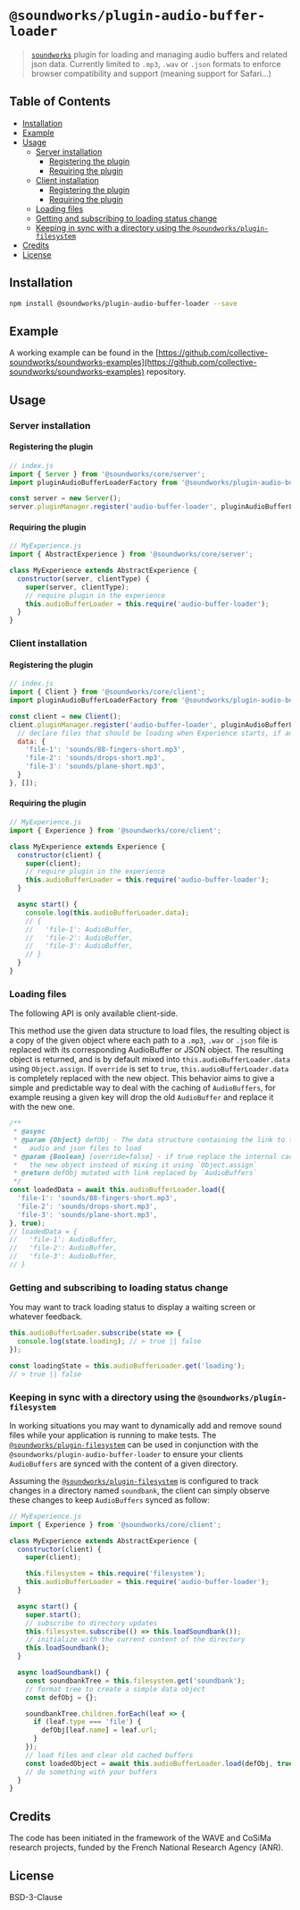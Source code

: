 # `@soundworks/plugin-audio-buffer-loader`

> [`soundworks`](https://github.com/collective-soundworks/soundworks) plugin for loading and managing audio buffers and related json data. Currently limited to `.mp3`, `.wav` or `.json` formats to enforce browser compatibility and support (meaning support for Safari...)

## Table of Contents

<!-- toc -->

- [Installation](#installation)
- [Example](#example)
- [Usage](#usage)
  * [Server installation](#server-installation)
    + [Registering the plugin](#registering-the-plugin)
    + [Requiring the plugin](#requiring-the-plugin)
  * [Client installation](#client-installation)
    + [Registering the plugin](#registering-the-plugin-1)
    + [Requiring the plugin](#requiring-the-plugin-1)
  * [Loading files](#loading-files)
  * [Getting and subscribing to loading status change](#getting-and-subscribing-to-loading-status-change)
  * [Keeping in sync with a directory using the `@soundworks/plugin-filesystem`](#keeping-in-sync-with-a-directory-using-the-soundworksplugin-filesystem)
- [Credits](#credits)
- [License](#license)

<!-- tocstop -->

## Installation

```sh
npm install @soundworks/plugin-audio-buffer-loader --save
```

## Example

A working example can be found in the [https://github.com/collective-soundworks/soundworks-examples](https://github.com/collective-soundworks/soundworks-examples) repository.

## Usage

### Server installation

#### Registering the plugin

```js
// index.js
import { Server } from '@soundworks/core/server';
import pluginAudioBufferLoaderFactory from '@soundworks/plugin-audio-buffer-loader/server';

const server = new Server();
server.pluginManager.register('audio-buffer-loader', pluginAudioBufferLoaderFactory, {}, []);
```

#### Requiring the plugin

```js
// MyExperience.js
import { AbstractExperience } from '@soundworks/core/server';

class MyExperience extends AbstractExperience {
  constructor(server, clientType) {
    super(server, clientType);
    // require plugin in the experience
    this.audioBufferLoader = this.require('audio-buffer-loader');
  }
}
```

### Client installation

#### Registering the plugin

```js
// index.js
import { Client } from '@soundworks/core/client';
import pluginAudioBufferLoaderFactory from '@soundworks/plugin-audio-buffer-loader/client';

const client = new Client();
client.pluginManager.register('audio-buffer-loader', pluginAudioBufferLoaderFactory, {
  // declare files that should be loading when Experience starts, if any
  data: {
    'file-1': 'sounds/88-fingers-short.mp3',
    'file-2': 'sounds/drops-short.mp3',
    'file-3': 'sounds/plane-short.mp3',
  }
}, []);
```

#### Requiring the plugin

```js
// MyExperience.js
import { Experience } from '@soundworks/core/client';

class MyExperience extends Experience {
  constructor(client) {
    super(client);
    // require plugin in the experience
    this.audioBufferLoader = this.require('audio-buffer-loader');
  }

  async start() {
    console.log(this.audioBufferLoader.data);
    // {
    //   'file-1': AudioBuffer,
    //   'file-2': AudioBuffer,
    //   'file-3': AudioBuffer,
    // }
  }
}
```

### Loading files

The following API is only available client-side.

This method use the given data structure to load files, the resulting object is a copy of the given object where each path to a `.mp3`, `.wav` or `.json` file is replaced with its corresponding AudioBuffer or JSON object. The resulting object is returned, and is by default  mixed into `this.audioBufferLoader.data` using `Object.assign`. If `override` is set to `true`, `this.audioBufferLoader.data` is completely replaced with the new object.
This behavior aims to give a simple and predictable way to deal with the caching of `AudioBuffers`, for example reusing a given key will drop the old `AudioBuffer` and replace it with the new one.

```js
/**
 * @async
 * @param {Object} defObj - The data structure containing the link to the
 *   audio and json files to load
 * @param {Boolean} [override=false] - if true replace the internal cache with
 *   the new object instead of mixing it using `Object.assign`
 * @return defObj mutated with link replaced by `AudioBuffers`
 */
const loadedData = await this.audioBufferLoader.load({
  'file-1': 'sounds/88-fingers-short.mp3',
  'file-2': 'sounds/drops-short.mp3',
  'file-3': 'sounds/plane-short.mp3',
}, true);
// loadedData = {
//   'file-1': AudioBuffer,
//   'file-2': AudioBuffer,
//   'file-3': AudioBuffer,
// }
```

### Getting and subscribing to loading status change

You may want to track loading status to display a waiting screen or whatever feedback.

```js
this.audioBufferLoader.subscribe(state => {
  console.log(state.loading); // > true || false
});

const loadingState = this.audioBufferLoader.get('loading');
// > true || false
```

### Keeping in sync with a directory using the `@soundworks/plugin-filesystem`

In working situations you may want to dynamically add and remove sound files while your application is running to make tests. The [`@soundworks/plugin-filesystem`](https://github.com/collective-soundworks/soundworks-plugin-filesystem) can be used in conjunction with the `@soundworks/plugin-audio-buffer-loader` to ensure your clients `AudioBuffers` are synced with the content of a given directory.

Assuming the [`@soundworks/plugin-filesystem`](https://github.com/collective-soundworks/soundworks-plugin-filesystem) is configured to track changes in a directory named `soundbank`, the client can simply observe these changes to keep `AudioBuffers` synced as follow:

```js
// MyExperience.js
import { Experience } from '@soundworks/core/client';

class MyExperience extends AbstractExperience {
  constructor(client) {
    super(client);

    this.filesystem = this.require('filesystem');
    this.audioBufferLoader = this.require('audio-buffer-loader');
  }

  async start() {
    super.start();
    // subscribe to directory updates
    this.filesystem.subscribe(() => this.loadSoundbank());
    // initialize with the current content of the directory
    this.loadSoundbank();
  }

  async loadSoundbank() {
    const soundbankTree = this.filesystem.get('soundbank');
    // format tree to create a simple data object
    const defObj = {};

    soundbankTree.children.forEach(leaf => {
      if (leaf.type === 'file') {
        defObj[leaf.name] = leaf.url;
      }
    });
    // load files and clear old cached buffers
    const loadedObject = await this.audioBufferLoader.load(defObj, true);
    // do something with your buffers
  }
}
```

## Credits

The code has been initiated in the framework of the WAVE and CoSiMa research projects, funded by the French National Research Agency (ANR).

## License

BSD-3-Clause
